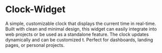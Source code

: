 # Clock-Widget
A simple, customizable clock that displays the current time in real-time. Built with clean and minimal design, this widget can easily integrate into web projects or be used as a standalone feature. The clock updates dynamically and can be customized t. Perfect for dashboards, landing pages, or personal projects.
